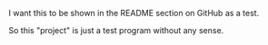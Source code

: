 I want this to be shown in the README section
on GitHub as a test.

So this "project" is just a test program
without any sense.
